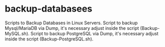# backup-databasees
Scripts to Backup Databases in Linux Servers.
Script to backup Mysql/MariaDB via Dump, it's necessary adjust inside the script (Backup-MySQL.sh).
Script to backup PostgreSQL via Dump, it's necessary adjust inside the script (Backup-PostgreSQL.sh).
